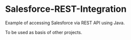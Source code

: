 # Salesforce-REST-Integration

Example of accessing Salesforce via REST API using Java.

To be used as basis of other projects.
